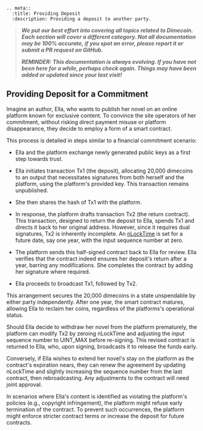 ```{eval-rst}
.. meta::
  :title: Providing Deposit
  :description: Providing a deposit to another party.
```

> ***We put our best effort into covering all topics related to Dimecoin. Each section will cover a different category. Not all documentation may be 100% accurate, if you spot an error, please report it or submit a PR request on GitHub.***
>
> ***REMINDER: This documentation is always evolving. If you have not been here for a while, perhaps check again. Things may have been added or updated since your last visit!***

## Providing Deposit for a Commitment

Imagine an author, Ella, who wants to publish her novel on an online platform known for exclusive content. To convince the site operators of her commitment, without risking direct payment misuse or platform disappearance, they decide to employ a form of a smart contract.

This process is detailed in steps similar to a financial commitment scenario:

* Ella and the platform exchange newly generated public keys as a first step towards trust.
  
* Ella initiates transaction Tx1 (the deposit), allocating 20,000 dimecoins to an output that necessitates signatures from both herself and the platform, using the platform's provided key. This transaction remains unpublished.
  
* She then shares the hash of Tx1 with the platform.
  
* In response, the platform drafts transaction Tx2 (the return contract). This transaction, designed to return the deposit to Ella, spends Tx1 and directs it back to her original address. However, since it requires dual signatures, Tx2 is inherently incomplete. An [nLockTime](../reference/glossary.md#nlocktime) is set for a future date, say one year, with the input sequence number at zero.
  
* The platform sends this half-signed contract back to Ella for review. Ella verifies that the contract indeed ensures her deposit's return after a year, barring any modifications. She completes the contract by adding her signature where required.
  
* Ella proceeds to broadcast Tx1, followed by Tx2.

This arrangement secures the 20,000 dimecoins in a state unspendable by either party independently. After one year, the smart contract matures, allowing Ella to reclaim her coins, regardless of the platforms's operational status.

Should Ella decide to withdraw her novel from the platform prematurely, the platform can modify Tx2 by zeroing nLockTime and adjusting the input sequence number to UINT_MAX before re-signing. This revised contract is returned to Ella, who, upon signing, broadcasts it to release the funds early.

Conversely, if Ella wishes to extend her novel's stay on the platform as the contract's expiration nears, they can renew the agreement by updating nLockTime and slightly increasing the sequence number from the last contract, then rebroadcasting. Any adjustments to the contract will need joint approval.

In scenarios where Ella's content is identified as violating the platform's policies (e.g., copyright infringement), the platform might refuse early termination of the contract. To prevent such occurrences, the platform might enforce stricter contract terms or increase the deposit for future contracts.

